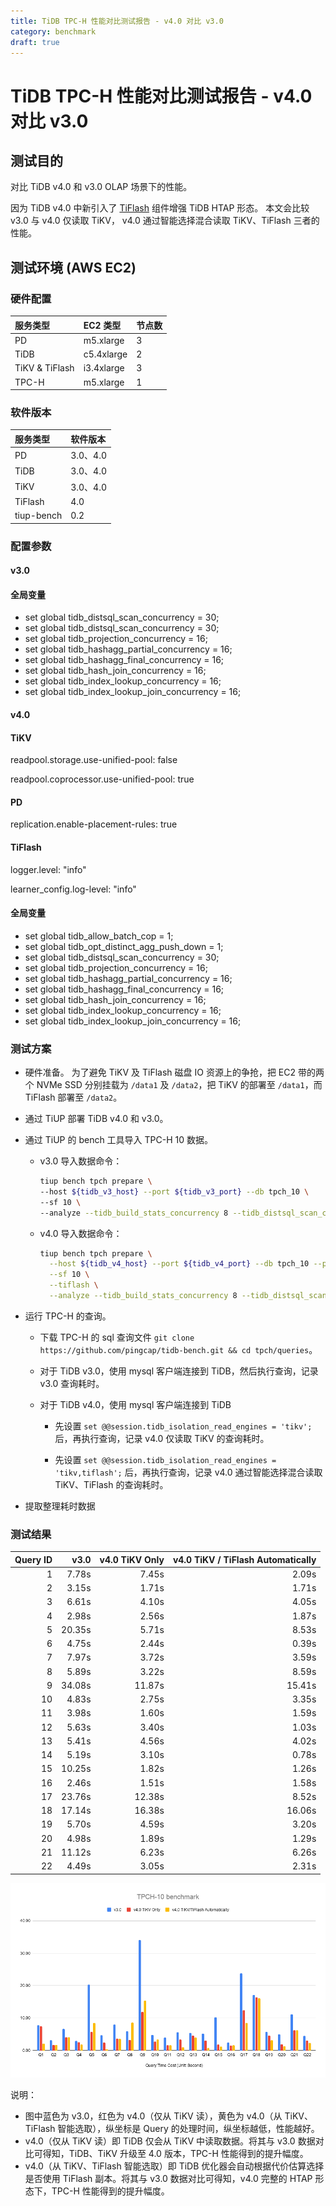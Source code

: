 ```yaml
---
title: TiDB TPC-H 性能对比测试报告 - v4.0 对比 v3.0
category: benchmark
draft: true
---
```


# TiDB TPC-H 性能对比测试报告 - v4.0 对比 v3.0

## 测试目的

对比 TiDB v4.0 和 v3.0 OLAP 场景下的性能。

因为 TiDB v4.0 中新引入了 [TiFlash](/tiflash/tiflash-overview.md) 组件增强 TiDB HTAP 形态。 本文会比较 v3.0 与 v4.0 仅读取 TiKV， v4.0 通过智能选择混合读取 TiKV、TiFlash 三者的性能。

## 测试环境 (AWS EC2)

### 硬件配置

| 服务类型         | EC2 类型     | 节点数 |
|:----------------|:------------|:----|
| PD              | m5.xlarge   |  3  |
| TiDB            | c5.4xlarge  |  2  |
| TiKV & TiFlash  | i3.4xlarge  |  3  |
| TPC-H           | m5.xlarge   |  1  |

### 软件版本

| 服务类型   | 软件版本        
|:----------|:-----------|
| PD        | 3.0、4.0   |
| TiDB      | 3.0、4.0   |
| TiKV      | 3.0、4.0   |
| TiFlash   | 4.0        |
| tiup-bench | 0.2      |

### 配置参数

#### v3.0

#### 全局变量

- set global tidb_distsql_scan_concurrency = 30;
- set global tidb_distsql_scan_concurrency = 30;
- set global tidb_projection_concurrency = 16;
- set global tidb_hashagg_partial_concurrency = 16;
- set global tidb_hashagg_final_concurrency = 16;
- set global tidb_hash_join_concurrency = 16;
- set global tidb_index_lookup_concurrency = 16;
- set global tidb_index_lookup_join_concurrency = 16;

#### v4.0

#### TiKV

readpool.storage.use-unified-pool: false

readpool.coprocessor.use-unified-pool: true

#### PD

replication.enable-placement-rules: true

#### TiFlash

logger.level: "info"

learner_config.log-level: "info"

#### 全局变量

- set global tidb_allow_batch_cop = 1;
- set global tidb_opt_distinct_agg_push_down = 1;
- set global tidb_distsql_scan_concurrency = 30;
- set global tidb_projection_concurrency = 16;
- set global tidb_hashagg_partial_concurrency = 16;
- set global tidb_hashagg_final_concurrency = 16;
- set global tidb_hash_join_concurrency = 16;
- set global tidb_index_lookup_concurrency = 16;
- set global tidb_index_lookup_join_concurrency = 16;

### 测试方案

- 硬件准备。
为了避免 TiKV 及 TiFlash 磁盘 IO 资源上的争抢，把 EC2 带的两个 NVMe SSD 分别挂载为 `/data1` 及 `/data2`，把 TiKV 的部署至 `/data1`，而 TiFlash 部署至 `/data2`。

- 通过 TiUP 部署 TiDB v4.0 和 v3.0。

- 通过 TiUP 的 bench 工具导入 TPC-H 10 数据。

    * v3.0 导入数据命令：

      ```bash
      tiup bench tpch prepare \
      --host ${tidb_v3_host} --port ${tidb_v3_port} --db tpch_10 \
      --sf 10 \
      --analyze --tidb_build_stats_concurrency 8 --tidb_distsql_scan_concurrency 30
      ```

    * v4.0 导入数据命令：

      ```bash
      tiup bench tpch prepare \
        --host ${tidb_v4_host} --port ${tidb_v4_port} --db tpch_10 --password ${password} \
        --sf 10 \
        --tiflash \
        --analyze --tidb_build_stats_concurrency 8 --tidb_distsql_scan_concurrency 30
      ```

- 运行 TPC-H 的查询。

    * 下载 TPC-H 的 sql 查询文件 `git clone https://github.com/pingcap/tidb-bench.git && cd tpch/queries`。

    * 对于 TiDB v3.0，使用 mysql 客户端连接到 TiDB，然后执行查询，记录 v3.0 查询耗时。

    * 对于 TiDB v4.0，使用 mysql 客户端连接到 TiDB

        * 先设置 `set @@session.tidb_isolation_read_engines = 'tikv';` 后，再执行查询，记录 v4.0 仅读取 TiKV 的查询耗时。

        * 先设置 `set @@session.tidb_isolation_read_engines = 'tikv,tiflash';` 后，再执行查询，记录 v4.0 通过智能选择混合读取 TiKV、TiFlash 的查询耗时。

- 提取整理耗时数据

### 测试结果

| Query ID |  v3.0  |  v4.0 TiKV Only |  v4.0 TiKV / TiFlash Automatically | 
|--------:|-----------:|------------:|--------------:|
| 1       |    7.78s   |      7.45s  |      2.09s    |
| 2       |    3.15s   |      1.71s  |      1.71s    |
| 3       |    6.61s   |      4.10s  |      4.05s    |
| 4       |    2.98s   |      2.56s  |      1.87s    |
| 5       |   20.35s   |      5.71s  |      8.53s    |
| 6       |    4.75s   |      2.44s  |      0.39s    |
| 7       |    7.97s   |      3.72s  |      3.59s    |
| 8       |    5.89s   |      3.22s  |      8.59s    |
| 9       |   34.08s   |     11.87s  |     15.41s    |
| 10      |    4.83s   |      2.75s  |      3.35s    |
| 11      |    3.98s   |      1.60s  |      1.59s    |
| 12      |    5.63s   |      3.40s  |      1.03s    |
| 13      |    5.41s   |      4.56s  |      4.02s    |
| 14      |    5.19s   |      3.10s  |      0.78s    |
| 15      |   10.25s   |      1.82s  |      1.26s    |
| 16      |    2.46s   |      1.51s  |      1.58s    |
| 17      |   23.76s   |     12.38s  |      8.52s    |
| 18      |   17.14s   |     16.38s  |     16.06s    |
| 19      |    5.70s   |      4.59s  |      3.20s    |
| 20      |    4.98s   |      1.89s  |      1.29s    |
| 21      |   11.12s   |      6.23s  |      6.26s    |
| 22      |    4.49s   |      3.05s  |      2.31s    |

![TPC-H](/media/tpch_v4vsv3.png)

说明：

- 图中蓝色为 v3.0，红色为 v4.0（仅从 TiKV 读），黄色为 v4.0（从 TiKV、TiFlash 智能选取），纵坐标是 Query 的处理时间，纵坐标越低，性能越好。
- v4.0（仅从 TiKV 读）即 TiDB 仅会从 TiKV 中读取数据。将其与 v3.0 数据对比可得知，TiDB、TiKV 升级至 4.0 版本，TPC-H 性能得到的提升幅度。
- v4.0（从 TiKV、TiFlash 智能选取）即 TiDB 优化器会自动根据代价估算选择是否使用 TiFlash 副本。将其与 v3.0 数据对比可得知，v4.0 完整的 HTAP 形态下，TPC-H 性能得到的提升幅度。

